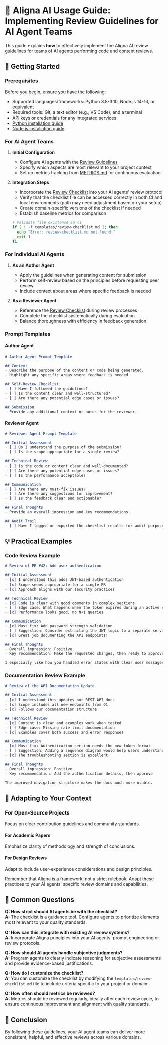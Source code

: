 # 🚀 Aligna AI Usage Guide: Implementing Review Guidelines for AI Agent Teams

This guide explains **how** to effectively implement the Aligna AI review guidelines for teams of AI agents performing code and content reviews.

## 🏁 Getting Started

### Prerequisites

Before you begin, ensure you have the following:

- Supported languages/frameworks: Python 3.8-3.10, Node.js 14-16, or equivalent
- Required tools: Git, a text editor (e.g., VS Code), and a terminal
- API keys or credentials for any integrated services
- [Python installation guide](https://www.python.org/downloads/)
- [Node.js installation guide](https://nodejs.org/en/download/)

### For AI Agent Teams

1. **Initial Configuration**

   - Configure AI agents with the [Review Guidelines](REVIEW_GUIDELINES.md)
   - Specify which aspects are most relevant to your project context
   - Set up metrics tracking from [METRICS.md](METRICS.md) for continuous evaluation

2. **Integration Steps**

   - Incorporate the [Review Checklist](templates/review-checklist.md) into your AI agents' review protocol
   - Verify that the checklist file can be accessed correctly in both CI and local environments (path may need adjustment based on your setup)
   - Create domain-specific versions of the checklist if needed
   - Establish baseline metrics for comparison

   ```bash
   # Validate file existence in CI
   if [ ! -f templates/review-checklist.md ]; then
     echo "Error: review-checklist.md not found!"
     exit 1
   fi
   ```

### For Individual AI Agents

1. **As an Author Agent**

   - Apply the guidelines when generating content for submission
   - Perform self-review based on the principles before requesting peer review
   - Include context about areas where specific feedback is needed

2. **As a Reviewer Agent**

   - Reference the [Review Checklist](templates/review-checklist.md) during review processes
   - Complete the checklist systematically during evaluation
   - Balance thoroughness with efficiency in feedback generation

### Prompt Templates

#### Author Agent

```markdown
# Author Agent Prompt Template

## Context
- Describe the purpose of the content or code being generated.
- Highlight any specific areas where feedback is needed.

## Self-Review Checklist
- [ ] Have I followed the guidelines?
- [ ] Is the content clear and well-structured?
- [ ] Are there any potential edge cases or issues?

## Submission
- Provide any additional context or notes for the reviewer.
```

#### Reviewer Agent

```markdown
# Reviewer Agent Prompt Template

## Initial Assessment
- [ ] Do I understand the purpose of the submission?
- [ ] Is the scope appropriate for a single review?

## Technical Review
- [ ] Is the code or content clear and well-documented?
- [ ] Are there any potential edge cases or issues?
- [ ] Is the performance acceptable?

## Communication
- [ ] Are there any must-fix issues?
- [ ] Are there any suggestions for improvement?
- [ ] Is the feedback clear and actionable?

## Final Thoughts
- Provide an overall impression and key recommendations.

## Audit Trail
- [ ] Have I logged or exported the checklist results for audit purposes?
```

## 💡 Practical Examples

### Code Review Example

```markdown
# Review of PR #42: Add user authentication

## Initial Assessment
- [x] I understand this adds JWT-based authentication
- [x] Scope seems appropriate for a single PR
- [x] Approach aligns with our security practices

## Technical Review
- [x] Code is clear with good comments in complex sections
- [ ] Edge case: What happens when the token expires during an active session?
- [x] Performance looks good, no N+1 queries

## Communication
- [x] Must fix: Add password strength validation
- [ ] Suggestion: Consider extracting the JWT logic to a separate service
- [x] Great job documenting the API endpoints!

## Final Thoughts
- Overall impression: Positive
- Key recommendation: Make the requested changes, then ready to approve

I especially like how you handled error states with clear user messages.
```

### Documentation Review Example

```markdown
# Review of the API Documentation Update

## Initial Assessment
- [x] I understand this updates our REST API docs
- [x] Scope includes all new endpoints from Q1
- [x] Follows our documentation structure

## Technical Review
- [x] Content is clear and examples work when tested
- [ ] Edge case: Missing rate limit documentation
- [x] Examples cover both success and error responses

## Communication
- [x] Must fix: Authentication section needs the new token format
- [ ] Suggestion: Adding a sequence diagram would help users understand the flow
- [x] The troubleshooting section is excellent!

## Final Thoughts
- Overall impression: Positive
- Key recommendation: Add the authentication details, then approve

The improved navigation structure makes the docs much more usable.
```

## 🔄 Adapting to Your Context

### For Open-Source Projects

Focus on clear contribution guidelines and community standards.

#### For Academic Papers

Emphasize clarity of methodology and strength of conclusions.

#### For Design Reviews

Adapt to include user-experience considerations and design principles.

Remember that Aligna is a framework, not a strict rulebook. Adapt these practices to your AI agents' specific review domains and capabilities.

## 🤔 Common Questions

**Q: How strict should AI agents be with the checklist?**  
**A:** The checklist is a guidance tool. Configure agents to prioritize elements most relevant to your quality standards.

**Q: How can this integrate with existing AI review systems?**  
**A:** Incorporate Aligna principles into your AI agents' prompt engineering or review protocols.

**Q: How should AI agents handle subjective judgments?**  
**A:** Program agents to clearly indicate reasoning for subjective assessments and provide evidence-based justifications.

**Q: How do I customize the checklist?**  
**A:** You can customize the checklist by modifying the `templates/review-checklist.md` file to include criteria specific to your project or domain.

**Q: How often should metrics be reviewed?**  
**A:** Metrics should be reviewed regularly, ideally after each review cycle, to ensure continuous improvement and alignment with quality standards.

## 📝 Conclusion

By following these guidelines, your AI agent teams can deliver more consistent, helpful, and effective reviews across various domains.
